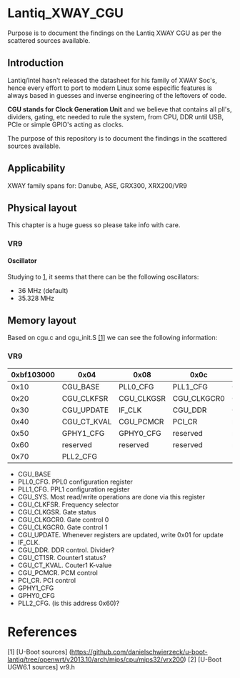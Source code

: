 # Lantiq_XWAY_CGU
Purpose is to document the findings on the Lantiq XWAY CGU as per the scattered sources available.

## Introduction
Lantiq/Intel hasn't released the datasheet for his family of XWAY Soc's, hence every effort to port to modern Linux some especific features is always based in guesses and inverse engineering of the leftovers of code.

**CGU stands for Clock Generation Unit** and we believe that contains all pll's, dividers, gating, etc needed to rule the system, from CPU, DDR until USB, PCIe or simple GPIO's acting as clocks.

The purpose of this repository is to document the findings in the scattered sources available.

## Applicability
XWAY family spans for: Danube, ASE, GRX300, XRX200/VR9

## Physical layout
This chapter is a huge guess so please take info with care.
### VR9
#### Oscillator
Studying to [1](#References), it seems that there can be the following oscillators:
* 36 MHz (default)
* 35.328 MHz


## Memory layout
Based on cgu.c and cgu_init.S [[1]](#References) we can see the following information:

### VR9
|0xbf103000|0x04|0x08|0x0c|0x0f|
|---|---|---|---|---|
|0x10|CGU_BASE|PLL0_CFG|PLL1_CFG|CGU_SYS|
|0x20|CGU_CLKFSR|CGU_CLKGSR|CGU_CLKGCR0|CGU_CLKGCR1|
|0x30|CGU_UPDATE|IF_CLK|CGU_DDR|CGU_CT1SR|
|0x40|CGU_CT_KVAL|CGU_PCMCR|PCI_CR|reserved1|
|0x50|GPHY1_CFG|GPHY0_CFG|reserved|reserved|
|0x60|reserved|reserved|reserved|reserved|
|0x70|PLL2_CFG| | | |

* CGU_BASE
* PLL0_CFG. PPL0 configuration register
* PLL1_CFG. PPL1 configuration register
* CGU_SYS. Most read/write operations are done via this register
* CGU_CLKFSR. Frequency selector
* CGU_CLKGSR. Gate status
* CGU_CLKGCR0. Gate control 0
* CGU_CLKGCR0. Gate control 1
* CGU_UPDATE. Whenever registers are updated, write 0x01 for update
* IF_CLK.
* CGU_DDR. DDR control. Divider?
* CGU_CT1SR. Counter1 status?
* CGU_CT_KVAL. Couter1 K-value
* CGU_PCMCR. PCM control
* PCI_CR. PCI control
* GPHY1_CFG
* GPHY0_CFG
* PLL2_CFG. (is this address 0x60)?

# References
[1] [U-Boot sources] (https://github.com/danielschwierzeck/u-boot-lantiq/tree/openwrt/v2013.10/arch/mips/cpu/mips32/vrx200)
[2] [U-Boot UGW6.1 sources] vr9.h
